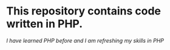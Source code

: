 # This repository contains code written in PHP.

<i>I have learned PHP before and I am refreshing my skills in PHP</i>
